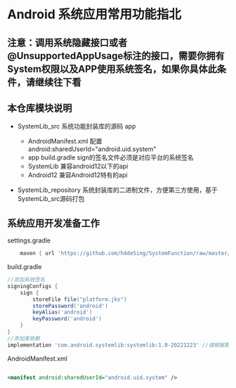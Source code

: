 # Android 系统应用常用功能指北

## 注意：调用系统隐藏接口或者@UnsupportedAppUsage标注的接口，需要你拥有System权限以及APP使用系统签名，如果你具体此条件，请继续往下看

## 本仓库模块说明

- SystemLib_src 系统功能封装库的源码 app 
  - AndroidManifest.xml 配置android:sharedUserId="android.uid.system"  
  - app build.gradle sign的签名文件必须是对应平台的系统签名 
  - SystemLib 兼容android12以下的api 
  - Android12 兼容Android12特有的api
  
- SystemLib_repository 系统封装库的二进制文件，方便第三方使用，基于SystemLib_src源码打包

## 系统应用开发准备工作

settings.gradle

```groovy
    maven { url 'https://github.com/h4de5ing/SystemFunction/raw/master/SystemLib_repository' }
```

build.gradle

```groovy
//添加系统签名
signingConfigs {
    sign {
        storeFile file("platform.jks")
        storePassword('android')
        keyAlias('android')
        keyPassword('android')
    }
}
//添加库依赖
implementation 'com.android.systemlib:systemlib:1.0-20221223' //请根据需求升级版本号

```

AndroidManifest.xml

```xml

<manifest android:sharedUserId="android.uid.system" />

```